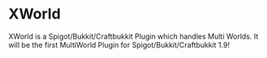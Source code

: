 # XWorld

XWorld is a Spigot/Bukkit/Craftbukkit Plugin which handles Multi Worlds. It will be the first MultiWorld Plugin for Spigot/Bukkit/Craftbukkit 1.9!
